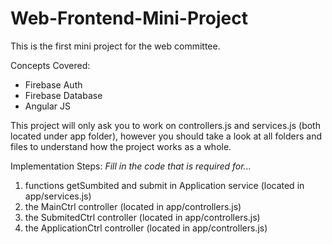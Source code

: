 # Web-Frontend-Mini-Project
This is the first mini project for the web committee.

Concepts Covered:
- Firebase Auth
- Firebase Database
- Angular JS

This project will only ask you to work on controllers.js and services.js (both located under app folder), however you should take a look at all folders and files to understand how the project works as a whole.

Implementation Steps:
<i>Fill in the code that is required for...</i>
1. functions getSumbited and submit in Application service (located in app/services.js)
2. the MainCtrl controller (located in app/controllers.js)
3. the SubmitedCtrl controller (located in app/controllers.js)
4. the ApplicationCtrl controller (located in app/controllers.js)
